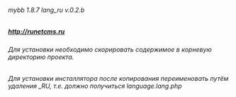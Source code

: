###### mybb 1.8.7 lang_ru v.0.2.b
##### http://runetcms.ru
###### Для установки необходимо скорировать содержимое в корневую директорию проекта.
###### Для установки инсталлятора после копирования переименовать путём удаления _RU, т.е. должно получиться language.lang.php

